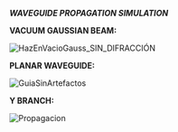 **_WAVEGUIDE PROPAGATION SIMULATION_**

**VACUUM GAUSSIAN BEAM:**

![HazEnVacioGauss_SIN_DIFRACCIÓN](https://github.com/user-attachments/assets/ed7c5b52-6804-4a54-aacf-d319671c0688)

**PLANAR WAVEGUIDE:**

![GuiaSinArtefactos](https://github.com/user-attachments/assets/384402b0-ab45-4a96-895c-da772e8b6f80)


**Y BRANCH:**

![Propagacion](https://github.com/user-attachments/assets/0176f62e-2f28-4369-9305-a0db540e96ba)
